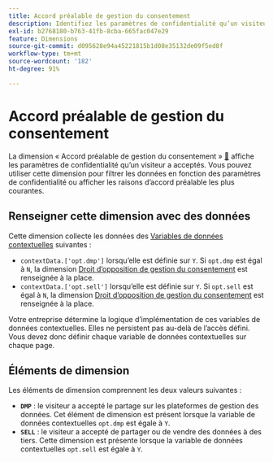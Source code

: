 ```yaml
---
title: Accord préalable de gestion du consentement
description: Identifiez les paramètres de confidentialité qu’un visiteur a acceptés.
exl-id: b2768180-b763-41fb-8cba-665fac047e29
feature: Dimensions
source-git-commit: d095628e94a45221815b1d08e35132de09f5ed8f
workflow-type: tm+mt
source-wordcount: '182'
ht-degree: 91%

---
```


# Accord préalable de gestion du consentement

La dimension « Accord préalable de gestion du consentement » [&#128279;](overview.md) affiche les paramètres de confidentialité qu’un visiteur a acceptés. Vous pouvez utiliser cette dimension pour filtrer les données en fonction des paramètres de confidentialité ou afficher les raisons d’accord préalable les plus courantes.

## Renseigner cette dimension avec des données

Cette dimension collecte les données des [Variables de données contextuelles](/help/implement/vars/page-vars/contextdata.md) suivantes :

* `contextData.['opt.dmp']` lorsqu’elle est définie sur `Y`. Si `opt.dmp` est égal à `N`, la dimension [Droit d’opposition de gestion du consentement](cm-opt-out.md) est renseignée à la place.
* `contextData.['opt.sell']` lorsqu’elle est définie sur `Y`. Si `opt.sell` est égal à `N`, la dimension [Droit d’opposition de gestion du consentement](cm-opt-out.md) est renseignée à la place.

Votre entreprise détermine la logique d’implémentation de ces variables de données contextuelles. Elles ne persistent pas au-delà de l’accès défini. Vous devez donc définir chaque variable de données contextuelles sur chaque page.

## Éléments de dimension

Les éléments de dimension comprennent les deux valeurs suivantes :

* **`DMP`** : le visiteur a accepté le partage sur les plateformes de gestion des données. Cet élément de dimension est présent lorsque la variable de données contextuelles `opt.dmp` est égale à `Y`.
* **`SELL`** : le visiteur a accepté de partager ou de vendre des données à des tiers. Cette dimension est présente lorsque la variable de données contextuelles `opt.sell` est égale à `Y`.
